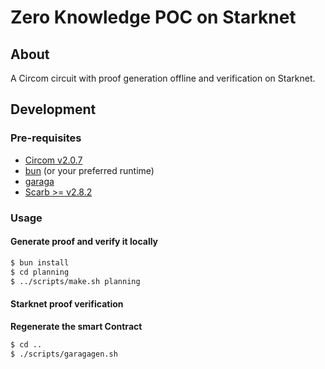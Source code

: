 # Zero Knowledge POC on Starknet

## About
A Circom circuit with proof generation offline and verification on Starknet.

## Development

### Pre-requisites
 - [Circom v2.0.7](https://docs.circom.io/getting-started/installation/)
 - [bun](https://bun.sh/docs/installation) (or your preferred runtime)
 - [garaga](https://felt.gitbook.io/garaga/installation/python-package)
 - [Scarb >= v2.8.2](https://docs.swmansion.com/scarb/)

### Usage
#### Generate proof and verify it locally
```bash
$ bun install
$ cd planning
$ ../scripts/make.sh planning
```

#### Starknet proof verification

**Regenerate the smart Contract**
```bash
$ cd ..
$ ./scripts/garagagen.sh
```

<!-- 
Notes: ECIP CLASS HASH used is `0x7918f484291eb154e13d0e43ba6403e62dc1f5fbb3a191d868e2e37359f8713`
-->